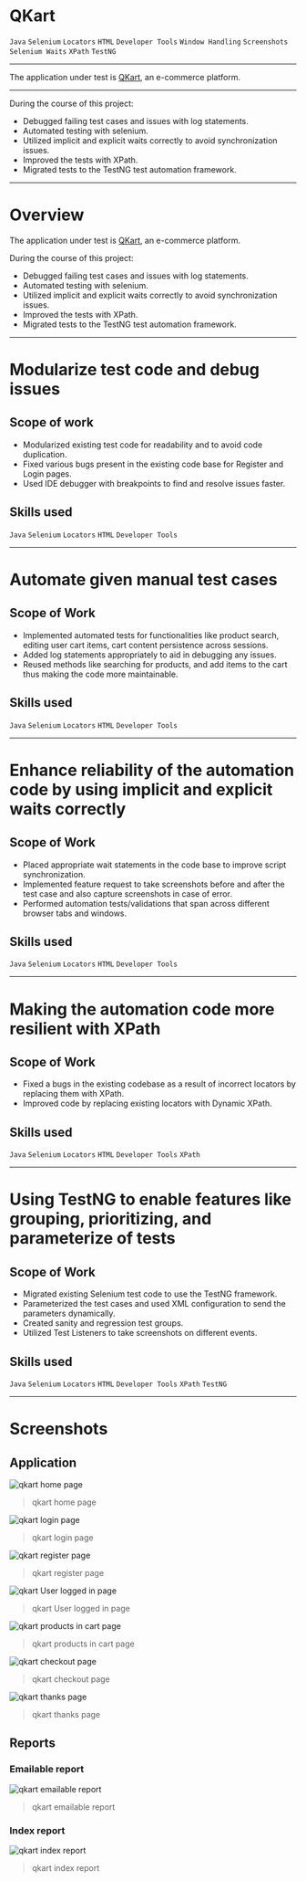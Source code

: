 # QKart

`Java` `Selenium` `Locators` `HTML` `Developer Tools` `Window Handling` `Screenshots` `Selenium Waits` `XPath` `TestNG`

---

The application under test is [QKart](https://crio-qkart-frontend-qa.vercel.app), an e-commerce platform.

---

During the course of this project:

* Debugged failing test cases and issues with log statements.
* Automated testing with selenium.
* Utilized implicit and explicit waits correctly to avoid synchronization issues.
* Improved the tests with XPath.
* Migrated tests to the TestNG test automation framework.

---

# Overview
The application under test is [QKart](https://crio-qkart-frontend-qa.vercel.app), an e-commerce platform.

During the course of this project:
* Debugged failing test cases and issues with log statements.
* Automated testing with selenium.
* Utilized implicit and explicit waits correctly to avoid synchronization issues.
* Improved the tests with XPath.
* Migrated tests to the TestNG test automation framework.

---

# Modularize test code and debug issues
## Scope of work
* Modularized existing test code for readability and to avoid code duplication.
* Fixed various bugs present in the existing code base for Register and Login pages.
* Used IDE debugger with breakpoints to find and resolve issues faster.

## Skills used
`Java` `Selenium` `Locators` `HTML` `Developer Tools`

---

# Automate given manual test cases
## Scope of Work
* Implemented automated tests for functionalities like product search, editing user cart items, cart content persistence across sessions.
* Added log statements appropriately to aid in debugging any issues.
* Reused methods like searching for products, and add items to the cart thus making the code more maintainable.

## Skills used
`Java` `Selenium` `Locators` `HTML` `Developer Tools`

---

# Enhance reliability of the automation code by using implicit and explicit waits correctly
## Scope of Work
* Placed appropriate wait statements in the code base to improve script synchronization.
* Implemented feature request to take screenshots before and after the test case and also capture screenshots in case of error.
* Performed automation tests/validations that span across different browser tabs and windows.

## Skills used
`Java` `Selenium` `Locators` `HTML` `Developer Tools`

---

# Making the automation code more resilient with XPath
## Scope of Work
* Fixed a bugs in the existing codebase as a result of incorrect locators by replacing them with XPath.
* Improved code by replacing existing locators with Dynamic XPath.

## Skills used
`Java` `Selenium` `Locators` `HTML` `Developer Tools` `XPath`

---

# Using TestNG to enable features like grouping, prioritizing, and parameterize of tests
## Scope of Work
* Migrated existing Selenium test code to use the TestNG framework.
* Parameterized the test cases and used XML configuration to send the parameters dynamically.
* Created sanity and regression test groups.
* Utilized Test Listeners to take screenshots on different events.

## Skills used
`Java` `Selenium` `Locators` `HTML` `Developer Tools` `XPath` `TestNG`

---

# Screenshots
## Application
![qkart home page](screenshots/qkartHomePage20240620200824.png)
> qkart home page

![qkart login page](screenshots/qkartLoginPage20240620204253.png)
> qkart login page

![qkart register page](screenshots/qkartRegisterPage20240620204513.png)
> qkart register page

![qkart User logged in page](screenshots/qkartUserLoggedinPage20240620205606.png)
> qkart User logged in page

![qkart products in cart page](screenshots/qkartProductsInCartPage20240620205940.png)
> qkart products in cart page

![qkart checkout page](screenshots/qkartCheckoutPage20240620210232.png)
> qkart checkout page

![qkart thanks page](screenshots/qkartThanksPage20240620210446.png)
> qkart thanks page

## Reports
### Emailable report
![qkart emailable report](screenshots/qkartEmailableReport20240621082812.png)
> qkart emailable report

### Index report
![qkart index report](screenshots/qkartIndexReport20240621083059.png)
> qkart index report